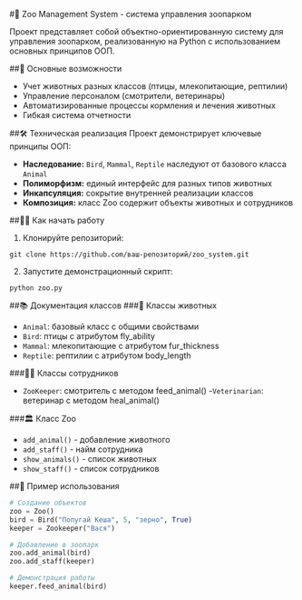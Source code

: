 #🐘 Zoo Management System - система управления зоопарком

Проект представляет собой объектно-ориентированную систему для управления зоопарком, реализованную на Python с использованием основных принципов ООП.

##🚀 Основные возможности
- Учет животных разных классов (птицы, млекопитающие, рептилии)
- Управление персоналом (смотрители, ветеринары)
- Автоматизированные процессы кормления и лечения животных
- Гибкая система отчетности

##🛠 Техническая реализация
Проект демонстрирует ключевые принципы ООП:
- **Наследование:** `Bird`, `Mammal`, `Reptile` наследуют от базового класса `Animal`
- **Полиморфизм:** единый интерфейс для разных типов животных
- **Инкапсуляция:** сокрытие внутренней реализации классов
- **Композиция:** класс Zoo содержит объекты животных и сотрудников

##🏃‍♂️ Как начать работу
1. Клонируйте репозиторий:
```
git clone https://github.com/ваш-репозиторий/zoo_system.git
```
2. Запустите демонстрационный скрипт:
```
python zoo.py
```

##📚 Документация классов
###🦜 Классы животных
- `Animal`: базовый класс с общими свойствами
- `Bird`: птицы с атрибутом fly_ability
- `Mammal`: млекопитающие с атрибутом fur_thickness
- `Reptile`: рептилии с атрибутом body_length

###👩‍⚕️ Классы сотрудников
- `ZooKeeper`: смотритель с методом feed_animal()
-`Veterinarian`: ветеринар с методом heal_animal()

###🏛 Класс Zoo
- `add_animal()` - добавление животного
- `add_staff()` - найм сотрудника
- `show_animals()` - список животных
- `show_staff()` - список сотрудников

##🌟 Пример использования
```python
# Создание объектов
zoo = Zoo()
bird = Bird("Попугай Кеша", 5, "зерно", True)
keeper = Zookeeper("Вася")

# Добавление в зоопарк
zoo.add_animal(bird)
zoo.add_staff(keeper)

# Демонстрация работы
keeper.feed_animal(bird)
```
